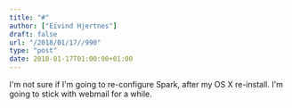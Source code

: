 ```yaml
---
title: "#"
author: ["Eivind Hjertnes"]
draft: false
url: "/2018/01/17//990"
type: "post"
date: 2018-01-17T01:00:00+01:00
---
```


I'm not sure if I'm going to re-configure Spark, after my OS X
re-install. I'm going to stick with webmail for a while.
